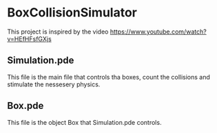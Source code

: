 # BoxCollisionSimulator
This project is inspired by the video https://www.youtube.com/watch?v=HEfHFsfGXjs
## Simulation.pde
This file is the main file that controls tha boxes, count the collisions and stimulate the nessesery physics. 
## Box.pde
This file is the object Box that Simulation.pde controls.
